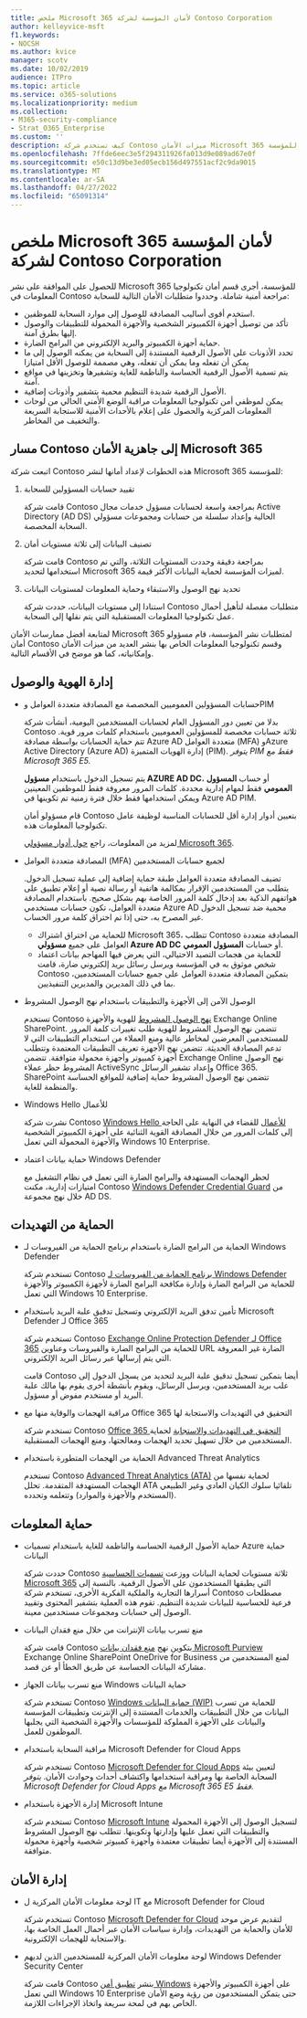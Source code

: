 ```yaml
---
title: ملخص Microsoft 365 لأمان المؤسسة لشركة Contoso Corporation
author: kelleyvice-msft
f1.keywords:
- NOCSH
ms.author: kvice
manager: scotv
ms.date: 10/02/2019
audience: ITPro
ms.topic: article
ms.service: o365-solutions
ms.localizationpriority: medium
ms.collection:
- M365-security-compliance
- Strat_O365_Enterprise
ms.custom: ''
description: كيف تستخدم شركة Contoso ميزات الأمان Microsoft 365 للمؤسسة.
ms.openlocfilehash: 7ffde6eec3e5f294311926fa013d9e089ad67e0f
ms.sourcegitcommit: e50c13d9be3ed05ecb156d497551acf2c9da9015
ms.translationtype: MT
ms.contentlocale: ar-SA
ms.lasthandoff: 04/27/2022
ms.locfileid: "65091314"
---
```

# <a name="summary-of-microsoft-365-for-enterprise-security-for-the-contoso-corporation"></a>ملخص Microsoft 365 لأمان المؤسسة لشركة Contoso Corporation

للحصول على الموافقة على نشر Microsoft 365 للمؤسسة، أجرى قسم أمان تكنولوجيا المعلومات في Contoso مراجعة أمنية شاملة. وحددوا متطلبات الأمان التالية للسحابة:

- استخدم أقوى أساليب المصادقة للوصول إلى موارد السحابة للموظفين.
- تأكد من توصيل أجهزة الكمبيوتر الشخصية والأجهزة المحمولة للتطبيقات والوصول إليها بطرق آمنة.
- حماية أجهزة الكمبيوتر والبريد الإلكتروني من البرامج الضارة.
- تحدد الأذونات على الأصول الرقمية المستندة إلى السحابة من يمكنه الوصول إلى ما يمكن أن تفعله وما يمكن أن تفعله، وهي مصممة للوصول الأقل امتيازا
- يتم تسمية الأصول الرقمية الحساسة والناظمة للغاية وتشفيرها وتخزينها في مواقع آمنة.
- الأصول الرقمية شديدة التنظيم محمية بتشفير وأذونات إضافية.
- يمكن لموظفي أمن تكنولوجيا المعلومات مراقبة الوضع الأمني الحالي من لوحات المعلومات المركزية والحصول على إعلام بالأحداث الأمنية للاستجابة السريعة والتخفيف من المخاطر.

## <a name="the-contoso-path-to-microsoft-365-security-readiness"></a>مسار Contoso إلى جاهزية الأمان Microsoft 365

اتبعت شركة Contoso هذه الخطوات لإعداد أمانها لنشر Microsoft 365 للمؤسسة:

1. تقييد حسابات المسؤولين للسحابة

   قامت شركة Contoso بمراجعة واسعة لحسابات مسؤول خدمات مجال Active Directory (AD DS) الحالية وإعداد سلسلة من حسابات ومجموعات مسؤولي السحابة المخصصة.

2. تصنيف البيانات إلى ثلاثة مستويات أمان

   قامت شركة Contoso بمراجعة دقيقة وحددت المستويات الثلاثة، والتي تم استخدامها لتحديد Microsoft 365 لميزات المؤسسة لحماية البيانات الأكثر قيمة.

3. تحديد نهج الوصول والاستبقاء وحماية المعلومات لمستويات البيانات

   استنادا إلى مستويات البيانات، حددت شركة Contoso متطلبات مفصلة لتأهيل أحمال عمل تكنولوجيا المعلومات المستقبلية التي يتم نقلها إلى السحابة.

لمتابعة أفضل ممارسات الأمان Microsoft 365 لمتطلبات نشر المؤسسة، قام مسؤولو أمان Contoso وقسم تكنولوجيا المعلومات الخاص بها بنشر العديد من ميزات الأمان وإمكانياته، كما هو موضح في الأقسام التالية.

## <a name="identity-and-access-management"></a>إدارة الهوية والوصول 

- حسابات المسؤولين العموميين المخصصة مع المصادقة متعددة العوامل وPIM

  بدلا من تعيين دور المسؤول العام لحسابات المستخدمين اليومية، أنشأت شركة Contoso ثلاثة حسابات مخصصة للمسؤولين العموميين باستخدام كلمات مرور قوية. تتم حماية الحسابات بواسطة مصادقة Azure AD متعددة العوامل (MFA) وAzure Active Directory (Azure AD) إدارة الهويات المتميزة (PIM). *يتوفر PIM فقط مع Microsoft 365 E5.*

  يتم تسجيل الدخول باستخدام **مسؤول AZURE AD DC**، أو حساب **المسؤول العمومي** فقط لمهام إدارية محددة. كلمات المرور معروفة فقط للموظفين المعينين ويمكن استخدامها فقط خلال فترة زمنية تم تكوينها في Azure AD PIM.

  قام مسؤولو أمان Contoso بتعيين أدوار إدارة أقل للحسابات المناسبة لوظيفة عامل تكنولوجيا المعلومات هذه.

  لمزيد من المعلومات، راجع [حول أدوار مسؤولي Microsoft 365](/office365/admin/add-users/about-admin-roles).

- المصادقة متعددة العوامل (MFA) لجميع حسابات المستخدمين

  تضيف المصادقة متعددة العوامل طبقة حماية إضافية إلى عملية تسجيل الدخول. يتطلب من المستخدمين الإقرار بمكالمة هاتفية أو رسالة نصية أو إعلام تطبيق على هواتفهم الذكية بعد إدخال كلمة المرور الخاصة بهم بشكل صحيح. باستخدام المصادقة متعددة العوامل، تكون حسابات مستخدمي Azure AD محمية ضد تسجيل الدخول غير المصرح به، حتى إذا تم اختراق كلمة مرور الحساب.

   - للحماية من اختراق اشتراك Microsoft 365، تتطلب Contoso المصادقة متعددة العوامل على جميع **مسؤولي Azure AD DC** أو حسابات **المسؤول العمومي**.
   - للحماية من هجمات التصيد الاحتيالي، التي يعرض فيها المهاجم بيانات اعتماد شخص موثوق به في المؤسسة ويرسل رسائل بريد إلكتروني ضارة، قامت Contoso بتمكين المصادقة متعددة العوامل على جميع حسابات المستخدمين، بما في ذلك المديرين والمديرين التنفيذيين.

- الوصول الآمن إلى الأجهزة والتطبيقات باستخدام نهج الوصول المشروط

  تستخدم Contoso [نهج الوصول المشروط](../security/office-365-security/microsoft-365-policies-configurations.md) للهوية والأجهزة Exchange Online SharePoint. تتضمن نهج الوصول المشروط للهوية طلب تغييرات كلمة المرور للمستخدمين المعرضين لمخاطر عالية ومنع العملاء من استخدام التطبيقات التي لا تدعم المصادقة الحديثة. تتضمن نهج الأجهزة تعريف التطبيقات المعتمدة وتتطلب أجهزة كمبيوتر وأجهزة محمولة متوافقة. تتضمن Exchange Online نهج الوصول المشروط حظر عملاء ActiveSync وإعداد تشفير الرسائل Office 365. SharePoint تتضمن نهج الوصول المشروط حماية إضافية للمواقع الحساسة والمنظمة للغاية.

- Windows Hello للأعمال

  نشرت شركة Contoso [Windows Hello للأعمال](/windows/security/identity-protection/hello-for-business/hello-identity-verification) للقضاء في النهاية على الحاجة إلى كلمات المرور من خلال المصادقة القوية الثنائية على أجهزة الكمبيوتر الشخصية والأجهزة المحمولة التي تعمل Windows 10 Enterprise.

- حماية بيانات اعتماد Windows Defender

  لحظر الهجمات المستهدفة والبرامج الضارة التي تعمل في نظام التشغيل مع امتيازات إدارية، مكنت Contoso [Windows Defender Credential Guard](/windows/security/identity-protection/credential-guard/credential-guard) من خلال نهج مجموعة AD DS.

## <a name="threat-protection"></a>الحماية من التهديدات

- الحماية من البرامج الضارة باستخدام برنامج الحماية من الفيروسات لـ Windows Defender

  تستخدم شركة Contoso [برنامج الحماية من الفيروسات لـ Windows Defender](/windows/security/threat-protection/windows-defender-antivirus/windows-defender-antivirus-in-windows-10) للحماية من البرامج الضارة وإدارة مكافحة البرامج الضارة لأجهزة الكمبيوتر والأجهزة التي تعمل Windows 10 Enterprise.

- تأمين تدفق البريد الإلكتروني وتسجيل تدقيق علبة البريد باستخدام Microsoft Defender لـ Office 365 

  تستخدم شركة Contoso [Exchange Online Protection Defender لـ Office 365](/office365/securitycompliance/office-365-atp) للحماية من البرامج الضارة والفيروسات وعناوين URL الضارة غير المعروفة التي يتم إرسالها عبر رسائل البريد الإلكتروني.

  قامت Contoso أيضا بتمكين تسجيل تدقيق علبة البريد لتحديد من يسجل الدخول إلى علب بريد المستخدمين، ويرسل الرسائل، ويقوم بأنشطة أخرى يقوم بها مالك علبة البريد أو مستخدم مفوض أو مسؤول.

- مراقبة الهجمات والوقاية منها مع Office 365 التحقيق في التهديدات والاستجابة لها

  تستخدم شركة Contoso [Office 365 التحقيق في التهديدات والاستجابة](/office365/securitycompliance/office-365-ti) لحماية المستخدمين من خلال تسهيل تحديد الهجمات ومعالجتها، ومنع الهجمات المستقبلية.

- الحماية من الهجمات المتطورة باستخدام Advanced Threat Analytics

  تستخدم Contoso [Advanced Threat Analytics (ATA)](/advanced-threat-analytics/what-is-ata) لحماية نفسها من الهجمات المستهدفة المتقدمة.  تحلل ATA تلقائيا سلوك الكيان العادي وغير الطبيعي (المستخدم والأجهزة والموارد) وتتعلمه وتحدده.

## <a name="information-protection"></a>حماية المعلومات

- حماية الأصول الرقمية الحساسة والناظمة للغاية باستخدام تسميات Azure حماية البيانات

  حددت شركة Contoso ثلاثة مستويات لحماية البيانات ووزعت [تسميات الحساسية Microsoft 365](../compliance/sensitivity-labels.md) التي يطبقها المستخدمون على الأصول الرقمية. بالنسبة إلى أسرارها التجارية والملكية الفكرية الأخرى، تستخدم شركة Contoso مصطلحات فرعية للحساسية للبيانات شديدة التنظيم. تقوم هذه العملية بتشفير المحتوى وتقييد الوصول إلى حسابات ومجموعات مستخدمين معينة.

- منع تسرب بيانات الإنترانت من خلال منع فقدان البيانات

  قامت شركة Contoso بتكوين نهج [منع فقدان بيانات Microsoft Purview](../compliance/dlp-learn-about-dlp.md) Exchange Online SharePoint OneDrive for Business لمنع المستخدمين من مشاركة البيانات الحساسة عن طريق الخطأ أو عن قصد.

- منع تسرب بيانات الجهاز Windows حماية البيانات

  تستخدم شركة Contoso [Windows حماية البيانات (WIP)](/windows/security/information-protection/windows-information-protection/protect-enterprise-data-using-wip) للحماية من تسرب البيانات من خلال التطبيقات والخدمات المستندة إلى الإنترنت وتطبيقات المؤسسة والبيانات على الأجهزة المملوكة للمؤسسات والأجهزة الشخصية التي يجلبها الموظفون للعمل.

- مراقبة السحابة باستخدام Microsoft Defender for Cloud Apps

  تستخدم شركة Contoso [Microsoft Defender for Cloud Apps](/cloud-app-security/what-is-cloud-app-security) لتعيين بيئة السحابة الخاصة بها ومراقبة استخدامها واكتشاف أحداث وحوادث الأمان. *يتوفر Microsoft Defender for Cloud Apps مع Microsoft 365 E5 فقط.*

- إدارة الأجهزة باستخدام Microsoft Intune

  تستخدم شركة Contoso [Microsoft Intune](/intune/introduction-intune) لتسجيل الوصول إلى الأجهزة المحمولة والتطبيقات التي تعمل عليها وإدارتها وتكوينها. تتطلب نهج الوصول المشروط المستندة إلى الأجهزة أيضا تطبيقات معتمدة وأجهزة كمبيوتر شخصية وأجهزة محمولة متوافقة.

## <a name="security-management"></a>إدارة الأمان

- لوحة معلومات الأمان المركزية ل IT مع Microsoft Defender for Cloud

  تستخدم شركة Contoso [Microsoft Defender for Cloud](https://azure.microsoft.com/services/security-center/) لتقديم عرض موحد للأمان والحماية من التهديدات، وإدارة سياسات الأمان عبر أحمال العمل الخاصة بها، والاستجابة للهجمات الإلكترونية.

- لوحة معلومات الأمان المركزية للمستخدمين الذين لديهم Windows Defender Security Center

  قامت شركة Contoso بنشر [تطبيق أمن Windows](/windows/security/threat-protection/windows-defender-security-center/windows-defender-security-center) على أجهزة الكمبيوتر والأجهزة التي تعمل Windows 10 Enterprise حتى يتمكن المستخدمون من رؤية وضع الأمان الخاص بهم في لمحة سريعة واتخاذ الإجراءات اللازمة.
